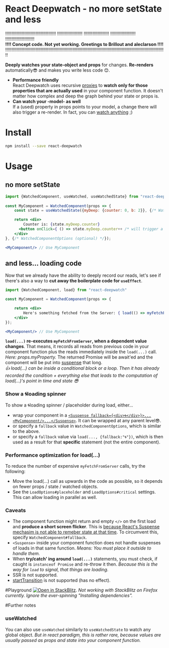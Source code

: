 # React Deepwatch - no more setState and less
!!!!!!!!!!!!!!!!!!!!!!!!!!!!!!!!!!!!!!!!  !!!!!!!!!!!!!!!!!!!!  !!!!!!!!!!!!!!!!!!!!  !!!!!!!!!!!!!!!!!!!!  !!!!!!!!!!!!!!!!!!!!!!!  
**!!!! Concept code. Not yet working. Greetings to Brillout and aleclarson !!!!**  
!!!!!!!!!!!!!!!!!!!!!!!!!!!!!!!!!!!!!!!!!!!!!!!!!!!!!!!!!!!!!!!!!!!!!!!!!!!!!!!!!!!!!!!!!!!!!!!!!!!!!!!!!!!!!!!!!!!!!!!!!!!!!!!


**Deeply watches your state-object and props** for changes. **Re-renders** automatically😎 and makes you write less code 😊.
- **Performance friendly**  
  React Deepwatch uses recursive [proxies](https://developer.mozilla.org/en-US/docs/Web/JavaScript/Reference/Global_Objects/Proxy) to **watch only for those properties that are actually used** in your component function. It doesn't matter how complex and deep the graph behind your state or props is.
- **Can watch your -model- as well**  
  If a (used) property in props points to your model, a change there will also trigger a re-render. In fact, you can [watch anything](#usewatched) ;)

# Install
````bash
npm install --save react-deepwatch
````

# Usage
## no more setState
````jsx
import {WatchedComponent, useWatched, useWatchedState} from "react-deepwatch"
          
const MyComponent = WatchedComponent(props => {
    const state = useWatchedState({myDeep: {counter: 0, b: 2}}, {/* WatchedOptions (optional) */});

    return <div>
        Counter is: {state.myDeep.counter}
      <button onClick={ () => state.myDeep.counter++ /* will trigger a rerender */ }>Increase counter</button>
    </div>
}, {/* WatchedComponentOptions (optional) */});

<MyComponent/> // Use MyComponent
````

## and less... loading code
Now that we already have the ability to deeply record our reads, let's see if there's also a way to **cut away the boilerplate code for `useEffect`**.

````jsx
import {WatchedComponent, load} from "react-deepwatch"

const MyComponent = WatchedComponent(props => {

    return <div>
        Here's something fetched from the Server: { load(() => myFetchFromServer(props.myProperty), {/* LoadOptions (optional) */}) }
    </div>
});

<MyComponent/> // Use MyComponent
````
**`load(...)` re-executes `myFetchFromServer`, when a dependent value changes**. That means, it records all reads from previous code in your component function plus the reads immediately inside the `load(...)` call. _Here: props.myProperty._
The returned Promise will be await'ed and the component will be put into [suspense](https://react.dev/reference/react/Suspense) that long.  
_👍 load(...) can be inside a conditional block or a loop. Then it has already recorded the condition + everything else that leads to the computation of load(...)'s point in time and state 😎_

### Show a 🌀loading spinner
To show a 🌀loading spinner / placeholder during load, either...
 - wrap your component in a [`<Suspense fallback={<div>🌀</div>}>...<MyComponent/>...</Suspense>`](https://react.dev/reference/react/Suspense). It can be wrapped at any parent level😎.
 - or specify a `fallback` value in `WatchedComponentOptions`, which is similar to the above. 
 - or specify a `fallback` value via `load(..., {fallback:"🌀"})`, which is then used as a result for that **specific** statement (not the entire component).

### Performance optimization for load(...)
To reduce the number of expensive `myFetchFromServer` calls, try the following:
- Move the load(...) call as upwards in the code as possible, so it depends on fewer props / state / watched objects.
- See the `LoadOptions#placeholder` and `LoadOptions#critical` settings. This can allow loading in parallel as well.

### Caveats
- The component function might return and empty `</>` on the first load and **produce a short screen flicker**. This is [because React's Suspense mechasim is not able to remeber state at that time](https://react.dev/reference/react/Suspense#caveats). To circumvent this, specify `WatchedComponent#fallback`.
- `<Suspense>` inside your component function does not handle suspenses of loads in that same function. _Means: You must place it outside to handle them._
- When **try/catch' ing around `load(...)`** statements, you must check, if caught is `instanceof Promise` and re-throw it then. _Because this is the way for `load` to signal, that things are loading._
- SSR is not supported.
- [startTransition](https://react.dev/reference/react/startTransition) is not supported (has no effect).

#Playground
[![Open in StackBlitz](https://developer.stackblitz.com/img/open_in_stackblitz_small.svg)](https://stackblitz.com/fork/github/bogeeee/react-deepwatch/tree/1.x/example?title=MembraceDb%20example&file=index.ts). _Not working with StackBlitz on Firefox currently. Ignore the ever-spinning "Installing dependencies"._

#Further notes
### useWatched
You can also use `useWatched` similarly  to `useWatchedState` to watch any global object. _But in react paradigm, this is rather rare, because values are usually passed as props and state into your component function._
